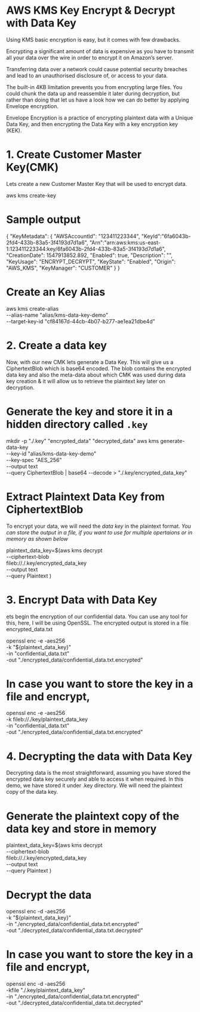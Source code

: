 # AWS KMS Key Encrypt & Decrypt with Data Key
Using KMS basic encryption is easy, but it comes with few drawbacks.

Encrypting a significant amount of data is expensive as you have to transmit all your data over the wire in order to encrypt it on Amazon’s server.

Transferring data over a network could cause potential security breaches and lead to an unauthorised disclosure of, or access to your data.

The built-in 4KB limitation prevents you from encrypting large files. You could chunk the data up and reassemble it later during decryption, but rather than doing that let us have a look how we can do better by applying Envelope encryption.

Envelope Encryption is a practice of encrypting plaintext data with a Unique Data Key, and then encrypting the Data Key with a key encryption key (KEK).


# 1. Create Customer Master Key(CMK)
Lets create a new Customer Master Key that will be used to encrypt data.

aws kms create-key

# Sample output
{
    "KeyMetadata": {
        "AWSAccountId": "123411223344",
        "KeyId":"6fa6043b-2fd4-433b-83a5-3f4193d7d1a6",
        "Arn":"arn:aws:kms:us-east-1:123411223344:key/6fa6043b-2fd4-433b-83a5-3f4193d7d1a6",
        "CreationDate": 1547913852.892,
        "Enabled": true,
        "Description": "",
        "KeyUsage": "ENCRYPT_DECRYPT",
        "KeyState": "Enabled",
        "Origin": "AWS_KMS",
        "KeyManager": "CUSTOMER"
    }
}

# Create an Key Alias
aws kms create-alias \
    --alias-name "alias/kms-data-key-demo" \
    --target-key-id "cf84167d-44cb-4b07-b277-ae1ea21dbe4d"
    
  # 2. Create a data key
  
  Now, with our new CMK lets generate a Data Key. This will give us a CiphertextBlob which is base64 encoded. The blob contains the encrypted data key and also the meta-data about which CMK was used during data key creation & it will allow us to retrieve the plaintext key later on decryption.

# Generate the key and store it in a hidden directory called `.key`
mkdir -p "./.key" "encrypted_data" "decrypted_data"
aws kms generate-data-key \
    --key-id "alias/kms-data-key-demo" \
    --key-spec "AES_256" \
    --output text \
    --query CiphertextBlob | base64 --decode > "./.key/encrypted_data_key"
    
   
# Extract Plaintext Data Key from CiphertextBlob
 To encrypt your data, we will need the _data key_ in the plaintext format. 
 _You can store the output in a file, if you want to use for multiple opertaions or in memory as shown below_
 
 plaintext_data_key=$(aws kms decrypt \
                        --ciphertext-blob \
                        fileb://./.key/encrypted_data_key \
                        --output text \
                        --query Plaintext
                        )
                        
# 3. Encrypt Data with Data Key
ets begin the encryption of our confidential data. You can use any tool for this, here, I will be using OpenSSL. The encrypted output is stored in a file encrypted_data.txt

openssl enc -e -aes256 \
    -k "${plaintext_data_key}" \
    -in "confidential_data.txt" \
    -out "./encrypted_data/confidential_data.txt.encrypted"

# In case you want to store the key in a file and encrypt,
openssl enc -e -aes256 \
    -k fileb://./key/plaintext_data_key \
    -in "confidential_data.txt" \
    -out "./encrypted_data/confidential_data.txt.encrypted"
   
# 4. Decrypting the data with Data Key
Decrypting data is the most straightforward, assuming you have stored the encrypted data key securely and able to access it when required. In this demo, we have stored it under .key directory. We will need the plaintext copy of the data key.

# Generate the plaintext copy of the data key and store in memory
plaintext_data_key=$(aws kms decrypt \
                        --ciphertext-blob \
                        fileb://./.key/encrypted_data_key \
                        --output text \
                        --query Plaintext
                        )

# Decrypt the data
openssl enc -d -aes256 \
    -k "${plaintext_data_key}" \
    -in "./encrypted_data/confidential_data.txt.encrypted" \
    -out "./decrypted_data/confidential_data.txt.decrypted"

# In case you want to store the key in a file and encrypt,
openssl enc -d -aes256 \
    -kfile "./.key/plaintext_data_key" \
    -in "./encrypted_data/confidential_data.txt.encrypted" \
    -out "./decrypted_data/confidential_data.txt.decrypted"
    
    
